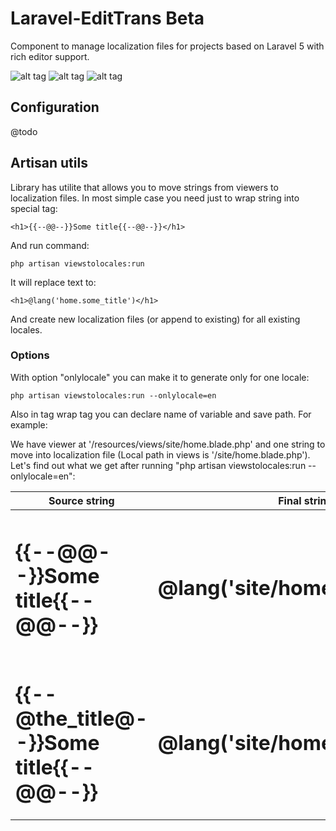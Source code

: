 # Laravel-EditTrans Beta

Component to manage localization files for projects based on Laravel 5 with rich editor support.

![alt tag](http://ambermuseum.ru/upl/ckeditor/2016-04-05_19-50-58.png)
![alt tag](http://ambermuseum.ru/upl/ckeditor/2016-04-05_19-54-41.png)
![alt tag](http://ambermuseum.ru/upl/ckeditor/2016-04-05_19-58-16.png)

## Configuration

@todo

## Artisan utils

Library has utilite that allows you to move strings from viewers to localization files.
In most simple case you need just to wrap string into special tag:

```
<h1>{{--@@--}}Some title{{--@@--}}</h1>
```

And run command:

```
php artisan viewstolocales:run
```

It will replace text to:

```
<h1>@lang('home.some_title')</h1>
```

And create new localization files (or append to existing) for all existing locales.

### Options

With option "onlylocale" you can make it to generate only for one locale:

```
php artisan viewstolocales:run --onlylocale=en
```

Also in tag wrap tag you can declare name of variable and save path. For example:

We have viewer at '/resources/views/site/home.blade.php' and one string to move into localization file (Local path in views is '/site/home.blade.php').
Let's find out what we get after running "php artisan viewstolocales:run --onlylocale=en":

| Source string                                               |    Final string                         | Final localization file           | Comment             |
| ------------------------------------------------------------|-----------------------------------------|-----------------------------------|---------------------|
| <h1>\{\{--@@--\}\}Some title\{\{--@@--\}\}</h1>             | <h1>@lang('site/home.some_title')</h1>  | /resources/lang/en/site/home.php  |   ["some_title" => "Some title"]   | Use original dir and file name, generate var name based on var text. |
| <h1>\{\{--@the_title@--\}\}Some title\{\{--@@--\}\}</h1>    | <h1>@lang('site/home.the_title')</h1>   | /resources/lang/en/site/home.php  |   ["the_title"  => "Some title"]   | Use original dir and file name, set var name. |
